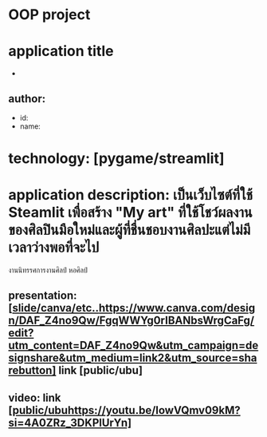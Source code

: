 # OOP project

# application title
 * 

## author: 

  * id:
  * name:

# technology: [pygame/streamlit]

# application description: เป็นเว็บไซต์ที่ใช้ Steamlit เพื่อสร้าง "My art" ที่ใช้โชว์ผลงานของศิลปินมือใหม่และผู้ที่ชื่นชอบงานศิลปะแต่ไม่มีเวลาว่างพอที่จะไป
งานนิทรรศการงานศิลป์ หอศิลป์


## presentation: [[slide/canva/etc..](https://www.canva.com/design/DAF_Z4no9Qw/FgqWWYg0rIBANbsWrgCaFg/edit?utm_content=DAF_Z4no9Qw&utm_campaign=designshare&utm_medium=link2&utm_source=sharebutton)https://www.canva.com/design/DAF_Z4no9Qw/FgqWWYg0rIBANbsWrgCaFg/edit?utm_content=DAF_Z4no9Qw&utm_campaign=designshare&utm_medium=link2&utm_source=sharebutton] link [public/ubu]


## video: link [[public/ubu](https://youtu.be/IowVQmv09kM?si=4A0ZRz_3DKPlUrYn)https://youtu.be/IowVQmv09kM?si=4A0ZRz_3DKPlUrYn]
